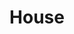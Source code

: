 ---
title: House
layout: revealjs-exercise
goal: ""
why:
  - "Learn relevant vocabulary: rooms, places, positions, etc."
  - "This is your first step to learn how to ask for directions."
  - ""
principles:
standardtime: 700

content:
  - center: "Eu moro em (uma casa / um apartamento)."
    translation: "I live in ( a house / an apartment)."
  - center: "Eu moro lá há _____ (meses / anos)."
    translation: "I have lived there for ____ (months / years)."
  - center: "Meu endereço é: rua _____, número _____, bairro _____, em _____."
    translation: "My address is: _____ street, number _____, _____ neighborhood, in _____."
  - center: "(Minha casa / Meu apartamento) é (grande / legal / _____)."
    translation: "(My house / My apartment) is (big / nice / _____)."
  - center: "A cor das paredes é _____."
    translation: "The walls are (color)."
  - center: "Em casa, há ___ cômodos."
    translation: "At home, there are ____ rooms."
  - center: "Tem ___ banheiro(s). Tem ___ quarto(s). Tem ___ cozinha(s)."
    translation: "There is/are ____ bathroom(s). There is/are ____ room(s). There is/are ____ kitchen(s)."
  - center: "Tem ___ sala(s) de estar. Tem ___ sala(s) de jantar."
    translation: "There is/are ____ living room(s). There is/are ____ dinning room(s)."
  - center: "(Não) tem jardim. (Não) tem piscina. (Não) tem porão. (Não) tem sótão."
    translation: "There is (not) a garden. There is (not) a pool. There is (not) a basement. There is not an attic."
  - center: "Em frente em casa, há ______. Atrás de casa, há ______."
    translation: "In front of my house, there is a ______. Behind my house, there is a _____."
  - center: "À direita de casa, há ______. À esquerda de casa há ______."
    translation: "On the right of my house, there is a _____. On the left of my house, there is a _____."
  - center: "Perto de casa, tem ______."
    translation: "Near home, there is a ____."
  - center: "O que eu mais gosto na minha casa é ______."
    translation: "What I most like about my house is ____."
  - center: "O que eu menos gosto da minha casa é ______."
    translation: "What I least like about my house is ____."
---